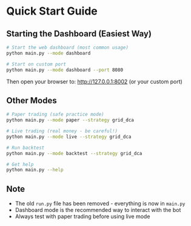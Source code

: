 # Quick Start Guide

## Starting the Dashboard (Easiest Way)

```bash
# Start the web dashboard (most common usage)
python main.py --mode dashboard

# Start on custom port
python main.py --mode dashboard --port 8080
```

Then open your browser to: http://127.0.0.1:8002 (or your custom port)

## Other Modes

```bash
# Paper trading (safe practice mode)
python main.py --mode paper --strategy grid_dca

# Live trading (real money - be careful!)
python main.py --mode live --strategy grid_dca

# Run backtest
python main.py --mode backtest --strategy grid_dca

# Get help
python main.py --help
```

## Note

- The old `run.py` file has been removed - everything is now in `main.py`
- Dashboard mode is the recommended way to interact with the bot
- Always test with paper trading before using live mode
